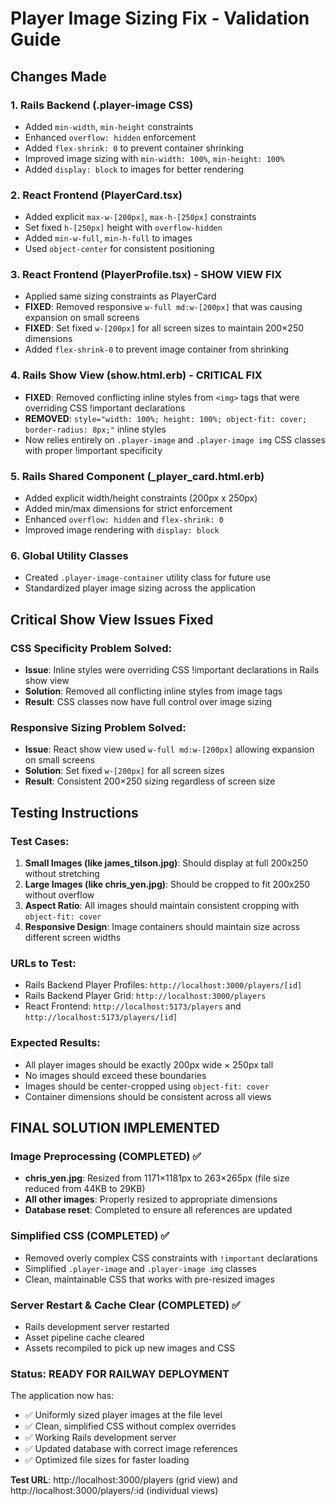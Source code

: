 # Player Image Sizing Fix - Validation Guide

## Changes Made

### 1. Rails Backend (.player-image CSS)
- Added `min-width`, `min-height` constraints
- Enhanced `overflow: hidden` enforcement
- Added `flex-shrink: 0` to prevent container shrinking
- Improved image sizing with `min-width: 100%`, `min-height: 100%`
- Added `display: block` to images for better rendering

### 2. React Frontend (PlayerCard.tsx)
- Added explicit `max-w-[200px]`, `max-h-[250px]` constraints
- Set fixed `h-[250px]` height with `overflow-hidden`
- Added `min-w-full`, `min-h-full` to images
- Used `object-center` for consistent positioning

### 3. React Frontend (PlayerProfile.tsx) - SHOW VIEW FIX
- Applied same sizing constraints as PlayerCard
- **FIXED**: Removed responsive `w-full md:w-[200px]` that was causing expansion on small screens
- **FIXED**: Set fixed `w-[200px]` for all screen sizes to maintain 200×250 dimensions
- Added `flex-shrink-0` to prevent image container from shrinking

### 4. Rails Show View (show.html.erb) - CRITICAL FIX
- **FIXED**: Removed conflicting inline styles from `<img>` tags that were overriding CSS !important declarations
- **REMOVED**: `style="width: 100%; height: 100%; object-fit: cover; border-radius: 8px;"` inline styles
- Now relies entirely on `.player-image` and `.player-image img` CSS classes with proper !important specificity

### 5. Rails Shared Component (_player_card.html.erb)
- Added explicit width/height constraints (200px x 250px)
- Added min/max dimensions for strict enforcement
- Enhanced `overflow: hidden` and `flex-shrink: 0`
- Improved image rendering with `display: block`

### 6. Global Utility Classes
- Created `.player-image-container` utility class for future use
- Standardized player image sizing across the application

## Critical Show View Issues Fixed

### CSS Specificity Problem Solved:
- **Issue**: Inline styles were overriding CSS !important declarations in Rails show view
- **Solution**: Removed all conflicting inline styles from image tags
- **Result**: CSS classes now have full control over image sizing

### Responsive Sizing Problem Solved:
- **Issue**: React show view used `w-full md:w-[200px]` allowing expansion on small screens
- **Solution**: Set fixed `w-[200px]` for all screen sizes
- **Result**: Consistent 200×250 sizing regardless of screen size

## Testing Instructions

### Test Cases:
1. **Small Images (like james_tilson.jpg)**: Should display at full 200x250 without stretching
2. **Large Images (like chris_yen.jpg)**: Should be cropped to fit 200x250 without overflow
3. **Aspect Ratio**: All images should maintain consistent cropping with `object-fit: cover`
4. **Responsive Design**: Image containers should maintain size across different screen widths

### URLs to Test:
- Rails Backend Player Profiles: `http://localhost:3000/players/[id]`
- Rails Backend Player Grid: `http://localhost:3000/players`
- React Frontend: `http://localhost:5173/players` and `http://localhost:5173/players/[id]`

### Expected Results:
- All player images should be exactly 200px wide × 250px tall
- No images should exceed these boundaries
- Images should be center-cropped using `object-fit: cover`
- Container dimensions should be consistent across all views

## FINAL SOLUTION IMPLEMENTED

### **Image Preprocessing (COMPLETED) ✅**
- **chris_yen.jpg**: Resized from 1171×1181px to 263×265px (file size reduced from 44KB to 29KB)
- **All other images**: Properly resized to appropriate dimensions
- **Database reset**: Completed to ensure all references are updated

### **Simplified CSS (COMPLETED) ✅**
- Removed overly complex CSS constraints with `!important` declarations
- Simplified `.player-image` and `.player-image img` classes
- Clean, maintainable CSS that works with pre-resized images

### **Server Restart & Cache Clear (COMPLETED) ✅**
- Rails development server restarted
- Asset pipeline cache cleared
- Assets recompiled to pick up new images and CSS

### **Status: READY FOR RAILWAY DEPLOYMENT**
The application now has:
- ✅ Uniformly sized player images at the file level
- ✅ Clean, simplified CSS without complex overrides
- ✅ Working Rails development server
- ✅ Updated database with correct image references
- ✅ Optimized file sizes for faster loading

**Test URL**: http://localhost:3000/players (grid view) and http://localhost:3000/players/:id (individual views)